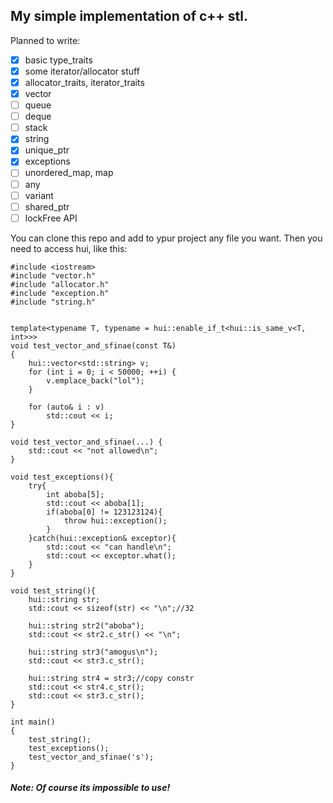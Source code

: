 ## My simple implementation of c++ stl. 

Planned to write:
- [x] basic type_traits
- [x] some iterator/allocator stuff
- [x] allocator_traits, iterator_traits
- [x] vector
- [ ] queue
- [ ] deque
- [ ] stack 
- [x] string
- [x] unique_ptr
- [x] exceptions
- [ ] unordered_map, map
- [ ] any
- [ ] variant
- [ ] shared_ptr
- [ ] lockFree API

You can clone this repo and add to ypur project any file you want. Then you need to access hui, like this:
```
#include <iostream>
#include "vector.h"
#include "allocator.h"
#include "exception.h"
#include "string.h"


template<typename T, typename = hui::enable_if_t<hui::is_same_v<T, int>>>
void test_vector_and_sfinae(const T&) 
{
	hui::vector<std::string> v;
	for (int i = 0; i < 50000; ++i) {
		v.emplace_back("lol");
	}

	for (auto& i : v)
		std::cout << i;
}

void test_vector_and_sfinae(...) {
	std::cout << "not allowed\n";
}

void test_exceptions(){
    try{
        int aboba[5];
        std::cout << aboba[1];
        if(aboba[0] != 123123124){
            throw hui::exception();
        }
    }catch(hui::exception& exceptor){
        std::cout << "can handle\n";
        std::cout << exceptor.what();
    }
}

void test_string(){
    hui::string str;
    std::cout << sizeof(str) << "\n";//32
    
    hui::string str2("aboba");
    std::cout << str2.c_str() << "\n";    
    
    hui::string str3("amogus\n");
    std::cout << str3.c_str();
    
    hui::string str4 = str3;//copy constr
    std::cout << str4.c_str();
    std::cout << str3.c_str();
}

int main()
{
    test_string();
    test_exceptions();
    test_vector_and_sfinae('s');
}
```
##### Note: Of course its impossible to use!
